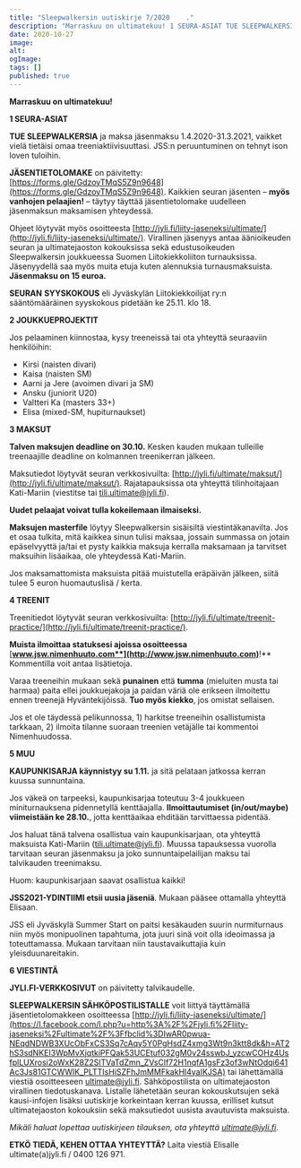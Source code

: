 ```yaml
---
title: "Sleepwalkersin uutiskirje 7/2020    ."
description: "Marraskuu on ultimatekuu! 1 SEURA-ASIAT TUE SLEEPWALKERSIA ja maksa jäsenmaksu 1.4.2020-31.3.2021, vaikket vielä tietäisi omaa treeniaktiivisuuttasi. JSS:n peruuntuminen on tehnyt ison loven tuloihin. JÄSENTIETOLOMAKE on päivitetty: https://forms.gle/GdzoyTMqS5Z9n9648. Kaikkien seuran jäsenten – myös vanhojen pelaajien! – täytyy täyttää jäsentietolomake uudelleen jäsenmaksun maksamisen yhteydessä. Ohjeet löytyvät myös osoitteesta http://jyli.fi/liity-jaseneksi/ultimate/. Virallinen jäsenyys antaa äänioikeuden seuran ja ultimatejaoston kokouksissa"
date: 2020-10-27
image:
alt:
ogImage:
tags: []
published: true
---
```

**Marraskuu on ultimatekuu!**

**1 SEURA-ASIAT**

**TUE SLEEPWALKERSIA** ja maksa jäsenmaksu 1.4.2020-31.3.2021, vaikket vielä tietäisi omaa treeniaktiivisuuttasi. JSS:n peruuntuminen on tehnyt ison loven tuloihin.

**JÄSENTIETOLOMAKE** on päivitetty: [https://forms.gle/GdzoyTMqS5Z9n9648](https://forms.gle/GdzoyTMqS5Z9n9648). Kaikkien seuran jäsenten – **myös vanhojen pelaajien!** – täytyy täyttää jäsentietolomake uudelleen jäsenmaksun maksamisen yhteydessä.

Ohjeet löytyvät myös osoitteesta [http://jyli.fi/liity-jaseneksi/ultimate/](http://jyli.fi/liity-jaseneksi/ultimate/). Virallinen jäsenyys antaa äänioikeuden seuran ja ultimatejaoston kokouksissa sekä edustusoikeuden Sleepwalkersin joukkueessa Suomen Liitokiekkoliiton turnauksissa. Jäsenyydellä saa myös muita etuja kuten alennuksia turnausmaksuista. **Jäsenmaksu on 15 euroa.**

**SEURAN** **SYYSKOKOUS** eli Jyväskylän Liitokiekkoilijat ry:n sääntömääräinen syyskokous pidetään ke 25.11. klo 18.

**2 JOUKKUEPROJEKTIT**

Jos pelaaminen kiinnostaa, kysy treeneissä tai ota yhteyttä seuraaviin henkilöihin:

* Kirsi (naisten divari)
* Kaisa (naisten SM)
* Aarni ja Jere (avoimen divari ja SM)
* Ansku (juniorit U20)
* Valtteri Ka (masters 33+)
* Elisa (mixed-SM, hupiturnaukset)

**3 MAKSUT**

**Talven maksujen deadline on 30.10.** Kesken kauden mukaan tulleille treenaajille deadline on kolmannen treenikerran jälkeen.

Maksutiedot löytyvät seuran verkkosivuilta: [http://jyli.fi/ultimate/maksut/](http://jyli.fi/ultimate/maksut/). Rajatapauksissa ota yhteyttä tilinhoitajaan Kati-Mariin (viestitse tai [tili.ultimate@jyli.fi](mailto:tili.ultimate@jyli.fi)).

**Uudet pelaajat voivat tulla kokeilemaan ilmaiseksi.**

**Maksujen masterfile** löytyy Sleepwalkersin sisäisiltä viestintäkanavilta. Jos et osaa tulkita, mitä kaikkea sinun tulisi maksaa, jossain summassa on jotain epäselvyyttä ja/tai et pysty kaikkia maksuja kerralla maksamaan ja tarvitset maksuihin lisäaikaa, ole yhteydessä Kati-Mariin.

Jos maksamattomista maksuista pitää muistutella eräpäivän jälkeen, siitä tulee 5 euron huomautuslisä / kerta.

**4 TREENIT**

Treenitiedot löytyvät seuran verkkosivuilta: [http://jyli.fi/ultimate/treenit-practice/](http://jyli.fi/ultimate/treenit-practice/).

**Muista ilmoittaa statuksesi ajoissa osoitteessa** [**www.jsw.nimenhuuto.com**](http://www.jsw.nimenhuuto.com)**!** Kommentilla voit antaa lisätietoja.

Varaa treeneihin mukaan sekä **punainen** että **tumma** (mieluiten musta tai harmaa) paita ellei joukkuejakoja ja paidan väriä ole erikseen ilmoitettu ennen treenejä Hyväntekijöissä. **Tuo myös kiekko**, jos omistat sellaisen.

Jos et ole täydessä pelikunnossa, 1) harkitse treeneihin osallistumista tarkkaan, 2) ilmoita tilanne suoraan treenien vetäjälle tai kommentoi Nimenhuudossa.

**5 MUU**

**KAUPUNKISARJA käynnistyy su 1.11.** ja sitä pelataan jatkossa kerran kuussa sunnuntaina.

Jos väkeä on tarpeeksi, kaupunkisarjaa toteutuu 3-4 joukkueen miniturnauksena pidennetyllä kenttäajalla. **Ilmoittautumiset (in/out/maybe) viimeistään ke 28.10.**, jotta kenttäaikaa ehditään tarvittaessa pidentää.

Jos haluat tänä talvena osallistua vain kaupunkisarjaan, ota yhteyttä maksuista Kati-Mariin (tili.ultimate@jyli.fi). Muussa tapauksessa vuorolla tarvitaan seuran jäsenmaksu ja joko sunnuntaipelailijan maksu tai talvikauden treenimaksu.

Huom: kaupunkisarjaan saavat osallistua kaikki!

**JSS2021-YDINTIIMI etsii uusia jäseniä**. Mukaan pääsee ottamalla yhteyttä Elisaan.

JSS eli Jyväskylä Summer Start on paitsi kesäkauden suurin nurmiturnaus niin myös monipuolinen tapahtuma, jota juuri sinä voit olla ideoimassa ja toteuttamassa. Mukaan tarvitaan niin taustavaikuttajia kuin yleisduunareitakin.

**6 VIESTINTÄ**

**JYLI.FI-VERKKOSIVUT** on päivitetty talvikaudelle.

**SLEEPWALKERSIN SÄHKÖPOSTILISTALLE** voit liittyä täyttämällä jäsentietolomakkeen osoitteessa [http://jyli.fi/liity-jaseneksi/ultimate/](https://l.facebook.com/l.php?u=http%3A%2F%2Fjyli.fi%2Fliity-jaseneksi%2Fultimate%2F%3Ffbclid%3DIwAR0pwua-NEqdNDWB3XUcObFxCS3Sq7cAqy5Y0PgHsdZ4xmg3Wt9n3ktt8dk&h=AT2hS3sdNKEI3WpMvXjqtkiPFQak53UCEtuf032gM0v24sswbJ_yzcwCOHz4UsfplLUXrosi2oWxK28Z2SlTVaTdZmn_ZVsClf72H1nqfA1gsFz3of3wNtOdqi641Ac3Js81GTCWWlK_PLTTIsHiSZFhJmMMFkakHl4yaIKJSA) tai lähettämällä viestiä osoitteeseen ultimate@jyli.fi. Sähköpostilista on ultimatejaoston virallinen tiedotuskanava. Listalle lähetetään seuran kokouskutsujen sekä kausi-infojen lisäksi uutiskirje korkeintaan kerran kuussa, erilliset kutsut ultimatejaoston kokouksiin sekä maksutiedot uusista avautuvista maksuista.

_Mikäli haluat lopettaa uutiskirjeen tilauksen, ota yhteyttä_ [_ultimate@jyli.fi_](mailto:ultimate@jyli.fi)_._

**ETKÖ TIEDÄ, KEHEN OTTAA YHTEYTTÄ?** Laita viestiä Elisalle ultimate(a)jyli.fi / 0400 126 971.
